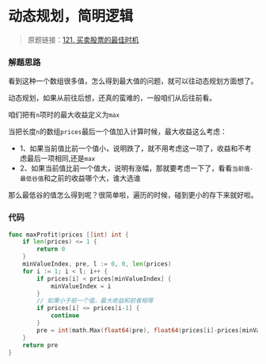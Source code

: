 # 动态规划，简明逻辑
> 原题链接：[121. 买卖股票的最佳时机](https://leetcode-cn.com/problems/best-time-to-buy-and-sell-stock/)

### 解题思路
看到这种一个数组很多值，怎么得到最大值的问题，就可以往动态规划方面想了。

动态规划，如果从前往后想，还真的蛮难的，一般咱们从后往前看。

咱们把有``n``项时的最大收益定义为``max``

当把长度``n``的数组``prices``最后一个值加入计算时候，最大收益这么考虑：

* 1、如果当前值比前一个值小，说明跌了，就不用考虑这一项了，收益和不考虑最后一项相同,还是``max``
* 2、如果当前值比前一个值大，说明有涨幅，那就要考虑一下了，看看``当前值-最低谷值``和之前的收益哪个大，谁大选谁

那么最低谷的值怎么得到呢？很简单啦，遍历的时候，碰到更小的存下来就好啦。

### 代码

```go
func maxProfit(prices []int) int {
	if len(prices) <= 1 {
		return 0
	}
	minValueIndex, pre, l := 0, 0, len(prices)
	for i := 1; i < l; i++ {
		if prices[i] < prices[minValueIndex] {
			minValueIndex = i
		}
		// 如果小于前一个值，最大收益和前者相等
		if prices[i] <= prices[i-1] {
			continue
		}
		pre = int(math.Max(float64(pre), float64(prices[i]-prices[minValueIndex])))
	}
	return pre
}
```
